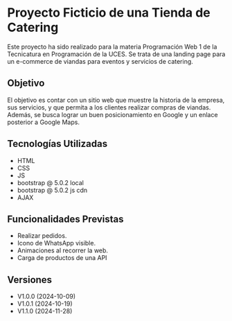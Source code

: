 # Proyecto Ficticio de una Tienda de Catering

Este proyecto ha sido realizado para la materia Programación Web 1 de la Tecnicatura en Programación de la UCES. Se trata de una landing page para un e-commerce de viandas para eventos y servicios de catering.

## Objetivo
El objetivo es contar con un sitio web que muestre la historia de la empresa, sus servicios, y que permita a los clientes realizar compras de viandas. Además, se busca lograr un buen posicionamiento en Google y un enlace posterior a Google Maps.

## Tecnologías Utilizadas
- HTML
- CSS
- JS
- bootstrap @ 5.0.2 local
- bootstrap @ 5.0.2 js cdn
- AJAX

## Funcionalidades Previstas
- Realizar pedidos.
- Icono de WhatsApp visible.
- Animaciones al recorrer la web.
- Carga de productos de una API

## Versiones
- V1.0.0 (2024-10-09)
- V1.0.1 (2024-10-19)
- V1.1.0 (2024-11-28)